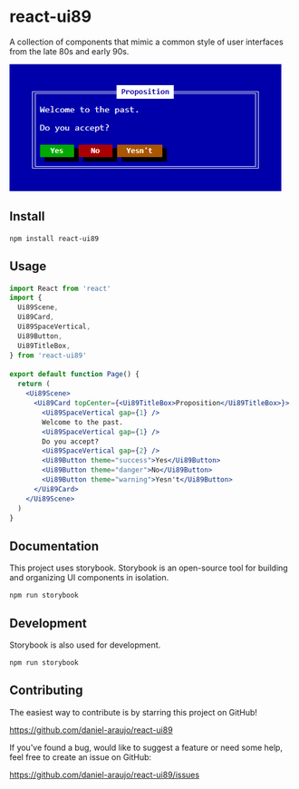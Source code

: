 # react-ui89

A collection of components that mimic a common style of user interfaces from the late 80s and early 90s.

![Screenshot](preview.png)


## Install

```
npm install react-ui89
```


## Usage

```jsx
import React from 'react'
import {
  Ui89Scene,
  Ui89Card,
  Ui89SpaceVertical,
  Ui89Button,
  Ui89TitleBox,
} from 'react-ui89'

export default function Page() {
  return (
    <Ui89Scene>
      <Ui89Card topCenter={<Ui89TitleBox>Proposition</Ui89TitleBox>}>
        <Ui89SpaceVertical gap={1} />
        Welcome to the past.
        <Ui89SpaceVertical gap={1} />
        Do you accept?
        <Ui89SpaceVertical gap={2} />
        <Ui89Button theme="success">Yes</Ui89Button>
        <Ui89Button theme="danger">No</Ui89Button>
        <Ui89Button theme="warning">Yesn't</Ui89Button>
      </Ui89Card>
    </Ui89Scene>
  )
}
```

## Documentation

This project uses storybook. Storybook is an open-source tool for building
and organizing UI components in isolation.

```
npm run storybook
```


## Development

Storybook is also used for development.

```
npm run storybook
```


## Contributing

The easiest way to contribute is by starring this project on GitHub!

https://github.com/daniel-araujo/react-ui89

If you've found a bug, would like to suggest a feature or need some help, feel
free to create an issue on GitHub:

https://github.com/daniel-araujo/react-ui89/issues
